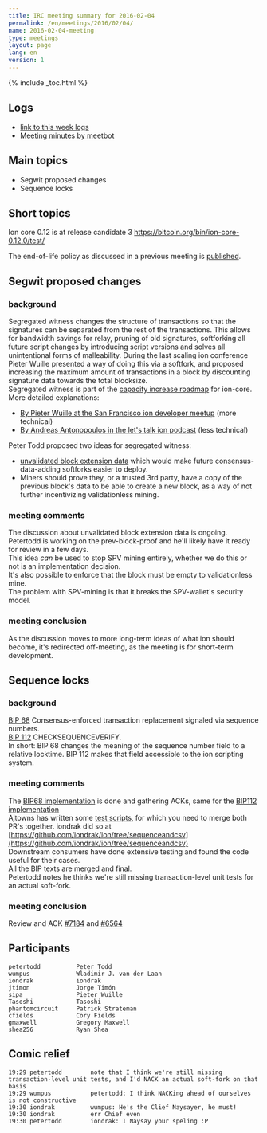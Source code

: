 ```yaml
---
title: IRC meeting summary for 2016-02-04
permalink: /en/meetings/2016/02/04/
name: 2016-02-04-meeting
type: meetings
layout: page
lang: en
version: 1
---
```

{% include _toc.html %}

## Logs

- [link to this week logs](http://ionstats.com/irc/ion-dev/logs/2016/02/04#l1454612462.0)  
- [Meeting minutes by meetbot](http://www.erisian.com.au/meetbot/ion-dev/2016/ion-dev.2016-02-04-19.01.html) 

## Main topics 

- Segwit proposed changes  
- Sequence locks

## Short topics

Ion core 0.12 is at release candidate 3 https://bitcoin.org/bin/ion-core-0.12.0/test/   

The end-of-life policy as discussed in a previous meeting is [published](https://ioncore.xyz/en/lifecycle/).

## Segwit proposed changes

### background

Segregated witness changes the structure of transactions so that the signatures can be separated from the rest of the transactions. 
This allows for bandwidth savings for relay, pruning of old signatures, softforking all future script changes by introducing script versions and solves all unintentional forms of malleability. 
During the last scaling ion conference Pieter Wuille presented a way of doing this via a softfork, and proposed increasing the maximum amount of transactions in a block by discounting signature data towards the total blocksize.  
Segregated witness is part of the [capacity increase roadmap](https://lists.linuxfoundation.org/pipermail/ion-dev/2015-December/011865.html) for ion-core.  
More detailed explanations:  
- [By Pieter Wuille at the San Francisco ion developer meetup](https://www.youtube.com/watch?v=NOYNZB5BCHM) (more technical)  
- [By Andreas Antonopoulos in the let's talk ion podcast](https://letstalkion.com/blog/post/lets-talk-ion-277-separating-signatures-with-segregated-witness) (less technical)

Peter Todd proposed two ideas for segregated witness:  
- [unvalidated block extension data](http://lists.linuxfoundation.org/pipermail/ion-dev/2016-January/012301.html) which would make future consensus-data-adding softforks easier to deploy.  
- Miners should prove they, or a trusted 3rd party, have a copy of the previous block's data to be able to create a new block, as a way of not further incentivizing validationless mining.

### meeting comments

The discussion about unvalidated block extension data is ongoing.  
Petertodd is working on the prev-block-proof and he'll likely have it ready for review in a few days.  
This idea *can* be used to stop SPV mining entirely, whether we do this or not is an implementation decision.  
It's also possible to enforce that the block must be empty to validationless mine.  
The problem with SPV-mining is that it breaks the SPV-wallet's security model.

### meeting conclusion

As the discussion moves to more long-term ideas of what ion should become, it's redirected off-meeting, as the meeting is for short-term development.

## Sequence locks

### background

[BIP 68](https://github.com/ion/bips/blob/master/bip-0068.mediawiki)  Consensus-enforced transaction replacement signaled via sequence numbers.  
[BIP 112](https://github.com/ion/bips/blob/master/bip-0112.mediawiki) CHECKSEQUENCEVERIFY.  
In short: BIP 68 changes the meaning of the sequence number field to a relative locktime. BIP 112 makes that field accessible to the ion scripting system.  

### meeting comments

The [BIP68 implementation](https://github.com/ion/ion/pull/7184) is done and gathering ACKs, same for the [BIP112 implementation](https://github.com/ion/ion/pull/6564)  
Ajtowns has written some [test scripts](https://github.com/ajtowns/op_csv-test), for which you need to merge both PR's together. iondrak did so at [https://github.com/iondrak/ion/tree/sequenceandcsv](https://github.com/iondrak/ion/tree/sequenceandcsv)  
Downstream consumers have done extensive testing and found the code useful for their cases.  
All the BIP texts are merged and final.  
Petertodd notes he thinks we're still missing transaction-level unit tests for an actual soft-fork.

### meeting conclusion

Review and ACK [#7184](https://github.com/ion/ion/pull/7184) and [#6564](https://github.com/ion/ion/pull/6564)  

## Participants

    petertodd          Peter Todd  
    wumpus             Wladimir J. van der Laan  
    iondrak            iondrak  
    jtimon             Jorge Timón  
    sipa               Pieter Wuille  
    Tasoshi            Tasoshi  
    phantomcircuit     Patrick Strateman  
    cfields            Cory Fields  
    gmaxwell           Gregory Maxwell  
    shea256            Ryan Shea  

## Comic relief

    19:29 petertodd        note that I think we're still missing transaction-level unit tests, and I'd NACK an actual soft-fork on that basis   
    19:29 wumpus           petertodd: I think NACKing ahead of ourselves is not constructive   
    19:30 iondrak          wumpus: He's the Clief Naysayer, he must!   
    19:30 iondrak          err Chief even  
    19:30 petertodd        iondrak: I Naysay your speling :P
